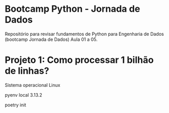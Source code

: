 # Bootcamp Python - Jornada de Dados
Repositório para revisar fundamentos de Python para Engenharia de Dados (bootcamp Jornada de Dados) Aula 01 a 05.

# Projeto 1: Como processar 1 bilhão de linhas?

Sistema operacional Linux

pyenv local 3.13.2

poetry init

